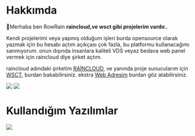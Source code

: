 # Hakkımda
👋Merhaba ben RowRain **raincloud,ve wsct gibi projelerim vardır.**.

Kendi projelerimi veya yapmış olduğum işleri burda opensource olarak yazmak için bu hesabı açtım açıkçası çok fazla, bu platformu kullanacağımı sanmıyorum. onun dışında insanlara kaliteli VDS veyaz bedava web panel vermek için raincloud diye şirket açtım.

raincloud adındaki şirketim [RAİNCLOUD](https://discord.gg/raincloud), ve yanında proje sunucularım için [WSCT](https://discord.gg/qbXNVwcM7H), burdan bakabilirsiniz. ekstra [Web Adresim](https://rowrain.nicepage.io) burdan göz atabilirsiniz.

[![](https://skillicons.dev/icons?i=instagram)](https://www.instagram.com/rowrain.dev/)
[![](https://skillicons.dev/icons?i=discord)](https://discord.com/users/795685342329700352)

# Kullandığım Yazılımlar
![](https://skillicons.dev/icons?i=windows,ubuntu,ps,c,cs,cpp,cloudflare,wordpress,md,gcp,java,mysql,vscode,figma,gradle,maven,idea&perline=9)
<br />
